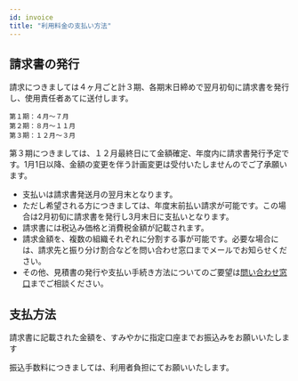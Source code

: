 ```yaml
---
id: invoice
title: "利用料金の支払い方法"
---
```



## 請求書の発行

請求につきましては４ヶ月ごと計３期、各期末日締めで翌月初旬に請求書を発行し、使用責任者あてに送付します。

    第１期：４月〜７月
    第２期：８月〜１１月
    第３期：１２月〜３月

第３期につきましては、１２月最終日にて金額確定、年度内に請求書発行予定です。1月1日以降、金額の変更を伴う計画変更は受付いたしませんのでご了承願います。

- 支払いは請求書発送月の翌月末となります。
- ただし希望される方につきましては、年度末前払い請求が可能です。この場合は2月初旬に請求書を発行し3月末日に支払いとなります。
- 請求書には税込み価格と消費税金額が記載されます。
- 請求金額を、複数の組織それぞれに分割する事が可能です。必要な場合には、請求先と振り分け割合などを問い合わせ窓口までメールでお知らせください。
- その他、見積書の発行や支払い手続き方法についてのご要望は[問い合わせ窓口](/application/reference)までご相談ください。

## 支払方法 

請求書に記載された金額を、すみやかに指定口座までお振込みをお願いいたします

振込手数料につきましては、利用者負担にてお願いいたします。

 
